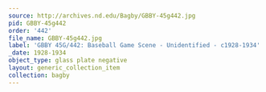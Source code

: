 ```yaml
---
source: http://archives.nd.edu/Bagby/GBBY-45g442.jpg
pid: GBBY-45g442
order: '442'
file_name: GBBY-45g442.jpg
label: 'GBBY 45G/442: Baseball Game Scene - Unidentified - c1928-1934'
_date: 1928-1934
object_type: glass plate negative
layout: generic_collection_item
collection: bagby
---
```

